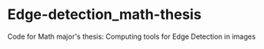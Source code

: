 # Edge-detection_math-thesis
Code for Math major's thesis: Computing tools for Edge Detection in images

